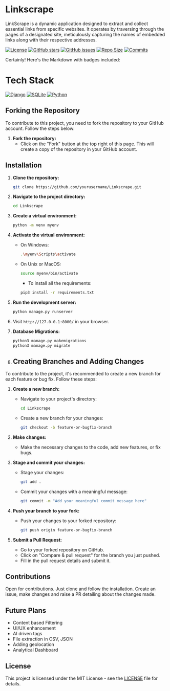 # Linkscrape
LinkScrape is a dynamic application designed to extract and collect essential links from specific websites. It operates by traversing through the pages of a designated site, meticulously capturing the names of embedded links along with their respective addresses. 


[![License](https://img.shields.io/badge/License-MIT-blue.svg)](LICENSE)
[![GitHub stars](https://img.shields.io/github/stars/Shreya111111/Linkscrape.svg)](https://github.com/Shreya111111/Linkscrape/stargazers)
[![GitHub issues](https://img.shields.io/github/issues/Shreya111111/Linkscrape.svg)](https://github.com/Shreya111111/Linkscrape/issues)
[![Repo Size](https://img.shields.io/github/repo-size/Shreya111111/Linkscrape?color=orange)](https://github.com/Shreya111111/Linkscrape)
[![Commits](https://img.shields.io/github/commit-activity/y/Shreya111111/Linkscrape?color=blue)](https://github.com/Shreya111111/Linkscrape/commits)

Certainly! Here's the Markdown with badges included:

# Tech Stack

[![Django](https://img.shields.io/badge/Django-3.2-green?logo=django&logoColor=white)](https://www.djangoproject.com/)
[![SQLite](https://img.shields.io/badge/SQLite-3-blue?logo=sqlite&logoColor=white)](https://www.sqlite.org/index.html)
[![Python](https://img.shields.io/badge/Python-3.8-blue?logo=python&logoColor=white)](https://www.python.org/)

## Forking the Repository

To contribute to this project, you need to fork the repository to your GitHub account. Follow the steps below:

1. **Fork the repository:**
   - Click on the "Fork" button at the top right of this page. This will create a copy of the repository in your GitHub account.

## Installation

1. **Clone the repository:**

    ```bash
    git clone https://github.com/yourusername/Linkscrape.git
    ```

2. **Navigate to the project directory:**

    ```bash
    cd Linkscrape
    ```

3. **Create a virtual environment:**

    ```bash
    python -m venv myenv
    ```

4. **Activate the virtual environment:**

    - On Windows:

        ```bash
        .\myenv\Scripts\activate
        ```

    - On Unix or MacOS:

        ```bash
        source myenv/bin/activate
        ```
        
        - To install all the requirements:
         ```bash
        pip3 install -r requirements.txt
        ```

5. **Run the development server:**

    ```bash
    python manage.py runserver
    ```

6. Visit `http://127.0.0.1:8000/` in your browser.
7. **Database Migrations:**
    ```bash
    python3 manage.py makemigrations
    python3 manage.py migrate
   ```

9. ## Creating Branches and Adding Changes

To contribute to the project, it's recommended to create a new branch for each feature or bug fix. Follow these steps:

1. **Create a new branch:**
   - Navigate to your project's directory:

     ```bash
     cd Linkscrape
     ```

   - Create a new branch for your changes:

     ```bash
     git checkout -b feature-or-bugfix-branch
     ```

2. **Make changes:**
   - Make the necessary changes to the code, add new features, or fix bugs.

3. **Stage and commit your changes:**
   - Stage your changes:

     ```bash
     git add .
     ```

   - Commit your changes with a meaningful message:

     ```bash
     git commit -m "Add your meaningful commit message here"
     ```

4. **Push your branch to your fork:**
   - Push your changes to your forked repository:

     ```bash
     git push origin feature-or-bugfix-branch
     ```

5. **Submit a Pull Request:**
   - Go to your forked repository on GitHub.
   - Click on "Compare & pull request" for the branch you just pushed.
   - Fill in the pull request details and submit it.

## Contributions
Open for contributions. Just clone and follow the installation. Create an issue, make changes and raise a PR detailing about the changes made.

## Future Plans
- Content based Filtering
- UI/UX enhancement
- AI driven tags
- File extraction in CSV, JSON
- Adding geolocation
- Analytical Dashboard

## License

This project is licensed under the MIT License - see the [LICENSE](LICENSE) file for details.

